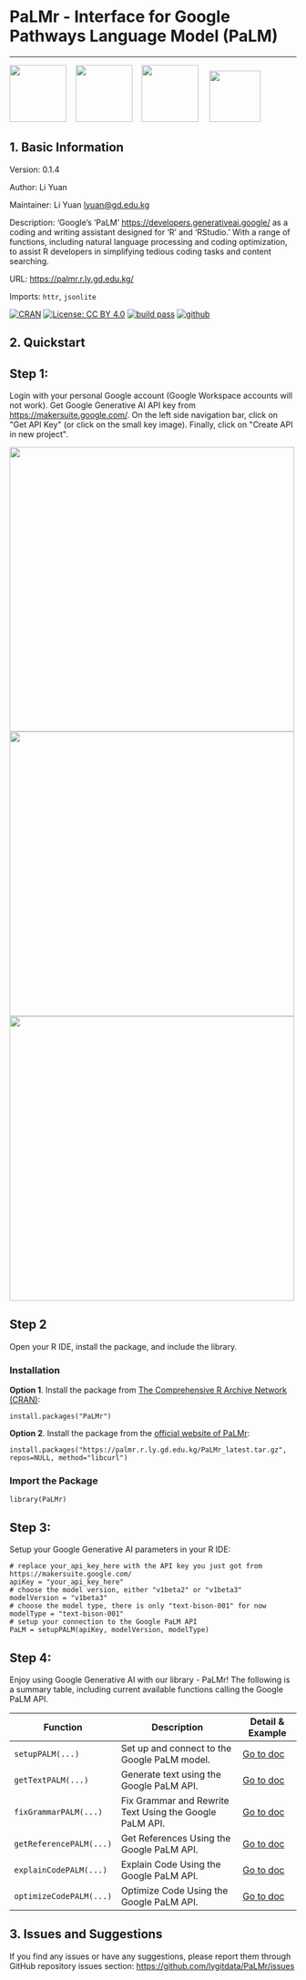 # PaLMr - Interface for Google Pathways Language Model (PaLM)

<!--<a href="https://palmr.r.ly.gd.edu.kg/"><img src="https://ly.gd.edu.kg/assets/img/us.svg" width="20px"/>&nbsp;English</a>&nbsp;&nbsp;&nbsp;&nbsp;&nbsp;&nbsp;<a href="https://palmr.r.ly.gd.edu.kg/cn.html"><img src="https://ly.gd.edu.kg/assets/img/cn.svg" width="20px"/>&nbsp;中文</a>&nbsp;&nbsp;&nbsp;&nbsp;&nbsp;&nbsp;<a href="https://palmr.r.ly.gd.edu.kg/ru.html"><img src="https://ly.gd.edu.kg/assets/img/ru.svg" width="20px"/>&nbsp;Русский</a>-->

<HR>

<img src="https://palmr.r.ly.gd.edu.kg/img/PaLMr_logo.svg" width="100px">&nbsp;&nbsp;&nbsp;&nbsp;<img src="https://upload.wikimedia.org/wikipedia/commons/c/ca/Google_PaLM_Logo.svg" width="100px">&nbsp;&nbsp;&nbsp;&nbsp;<img src="https://upload.wikimedia.org/wikipedia/commons/thumb/1/1b/R_logo.svg/724px-R_logo.svg.png" width="100px"/>&nbsp;&nbsp;&nbsp;&nbsp;&nbsp;<img src="https://www.rstudio.com/wp-content/uploads/2018/10/RStudio-Logo-flat.svg" height="90px">

## 1. Basic Information

Version: 0.1.4

Author: Li Yuan

Maintainer: Li Yuan <lyuan@gd.edu.kg>

Description: ‘Google’s ’PaLM’ https://developers.generativeai.google/ as a coding and writing assistant designed for ‘R’ and ‘RStudio.’ With a range of functions, including natural language processing and coding optimization, to assist R developers in simplifying tedious coding tasks and content searching.

URL: https://palmr.r.ly.gd.edu.kg/

Imports: `httr`, `jsonlite`

[![CRAN](https://img.shields.io/badge/R-276DC3?style=for-the-badge&logo=r&logoColor=white)](https://cran.r-project.org/package=PaLMr)
[![License: CC BY 4.0](https://img.shields.io/badge/License-CC_BY_4.0-lightgrey.svg)](https://creativecommons.org/licenses/by/4.0/)
[![build pass](https://img.shields.io/circleci/build/github/badges/shields/master.svg)](https://github.com/lygitdata/PaLMr/releases)
[![github](https://img.shields.io/badge/GitHub-100000)](https://github.com/lygitdata/PaLMr)

## 2. Quickstart

## Step 1: 

Login with your personal Google account (Google Workspace accounts will not work). Get Google Generative AI API key from https://makersuite.google.com/. On the left side navigation bar, click on "Get API Key" (or click on the small key image). Finally, click on "Create API in new project".

<p><img src="https://palmr.r.ly.gd.edu.kg/img/api_step1.png" width="500px"/><img src="https://palmr.r.ly.gd.edu.kg/img/api_step2.png" width="500px"/><img src="https://palmr.r.ly.gd.edu.kg/img/api_step3.png" width="500px"/></p>

## Step 2

Open your R IDE, install the package, and include the library.

### Installation

**Option 1**. Install the package from [The Comprehensive R Archive Network (CRAN)](https://cran.r-project.org/package=PaLMr):

```{r, eval=FALSE, warning=FALSE, results='hide', message=FALSE}
install.packages("PaLMr")
```

**Option 2**. Install the package from the [official website of PaLMr](https://palmr.r.ly.gd.edu.kg/):

```{r, eval=FALSE, warning=FALSE, results='hide', message=FALSE}
install.packages("https://palmr.r.ly.gd.edu.kg/PaLMr_latest.tar.gz", repos=NULL, method="libcurl")
```

### Import the Package

```{r}
library(PaLMr)
```

## Step 3: 

Setup your Google Generative AI parameters in your R IDE:

```
# replace your_api_key_here with the API key you just got from https://makersuite.google.com/
apiKey = "your_api_key_here"
# choose the model version, either "v1beta2" or "v1beta3"
modelVersion = "v1beta3"
# choose the model type, there is only "text-bison-001" for now
modelType = "text-bison-001"
# setup your connection to the Google PaLM API
PaLM = setupPALM(apiKey, modelVersion, modelType)
```

## Step 4: 

Enjoy using Google Generative AI with our library - PaLMr! The following is a summary table, including current available functions calling the Google PaLM API.

| Function                                     | Description                                               | Detail & Example                                                |
| -------------- | -------------------- | ----------------------|
| `setupPALM(...)`| Set up and connect to the Google PaLM model.| <a href="https://palmr.r.ly.gd.edu.kg/#setupPALM()">Go to doc</a> |
| `getTextPALM(...)` | Generate text using the Google PaLM API. | <a href="https://palmr.r.ly.gd.edu.kg/#getTextPALM()">Go to doc</a> |
| `fixGrammarPALM(...)` | Fix Grammar and Rewrite Text Using the Google PaLM API. | <a href="https://palmr.r.ly.gd.edu.kg/#fixGrammarPALM()">Go to doc</a> |
| `getReferencePALM(...)` | Get References Using the Google PaLM API. | <a href="https://palmr.r.ly.gd.edu.kg/#getReferencePALM()">Go to doc</a> |
| `explainCodePALM(...)` | Explain Code Using the Google PaLM API. | <a href="https://palmr.r.ly.gd.edu.kg/#explainCodePALM()">Go to doc</a> |
| `optimizeCodePALM(...)` | Optimize Code Using the Google PaLM API. | <a href="https://palmr.r.ly.gd.edu.kg/#optimizeCodePALM()">Go to doc</a> |


## 3. Issues and Suggestions

If you find any issues or have any suggestions, please report them through GitHub repository issues section: https://github.com/lygitdata/PaLMr/issues

